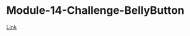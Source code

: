 # Module-14-Challenge-BellyButton



<a href="https://HikmetYigit34.github.io/Module-14-Challenge-BellyButton" >Link</a>